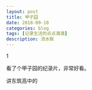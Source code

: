 ```yaml
---
layout: post
title: 甲子园
date: 2018-09-10
categories: blog
tags: [记录生活的点点滴滴]
description: 流水账
---
```


1 

看了个甲子园的纪录片，非常好看。

讲东筑高中的
